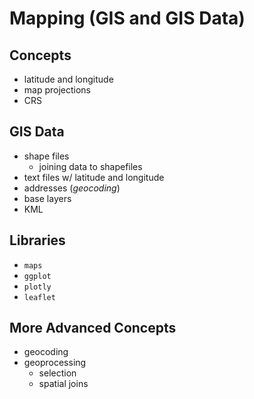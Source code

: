 # Mapping (GIS and GIS Data)

## Concepts

* latitude and longitude
* map projections
* CRS

## GIS Data

* shape files
    - joining data to shapefiles
* text files w/ latitude and longitude
* addresses (*geocoding*)
* base layers
* KML

## Libraries

* `maps`
* `ggplot` 
* `plotly`
* `leaflet`

## More Advanced Concepts

* geocoding
* geoprocessing
    + selection
    + spatial joins
